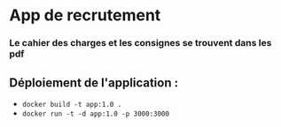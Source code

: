 # App de recrutement
### Le cahier des charges et les consignes se trouvent dans les pdf

## Déploiement de l'application :
- ```docker build -t app:1.0 .```
- ```docker run -t -d app:1.0 -p 3000:3000```
